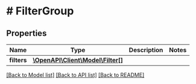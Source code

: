 # # FilterGroup

## Properties

Name | Type | Description | Notes
------------ | ------------- | ------------- | -------------
**filters** | [**\OpenAPI\Client\Model\Filter[]**](Filter.md) |  |

[[Back to Model list]](../../README.md#models) [[Back to API list]](../../README.md#endpoints) [[Back to README]](../../README.md)
